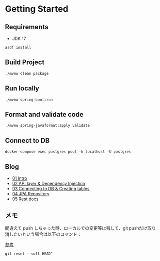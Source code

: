# Getting Started

## Requirements
- JDK 17

```shell
asdf install
```

## Build Project

```shell
./mvnw clean package
```

## Run locally

```shell
./mvnw spring-boot:run
```

## Format and validate code

```shell
./mvnw spring-javaformat:apply validate
```

## Connect to DB

```shell
docker-compose exec postgres psql -h localhost -U postgres
```

## Blog

- [01 Intro](./blog/01_Intro.md)
- [02 API layer & Dependency Injection](./blog/02_API_layer.md)
- [03 Connecting to DB & Creating tables](./blog/03_Connecting_to_DB.md)
- [04 JPA Repository](./blog/04_JPA_Repository.md)
- [05 Rest docs](./blog/05_Rest_docs.md)

## メモ

間違えて push しちゃった時、ローカルでの変更等は残して、git pushだけ取り消したいという場合は以下のコマンド：

[参考](https://qiita.com/S42100254h/items/db435c98c2fc9d4a68c2)

```shell
git reset --soft HEAD^
```
